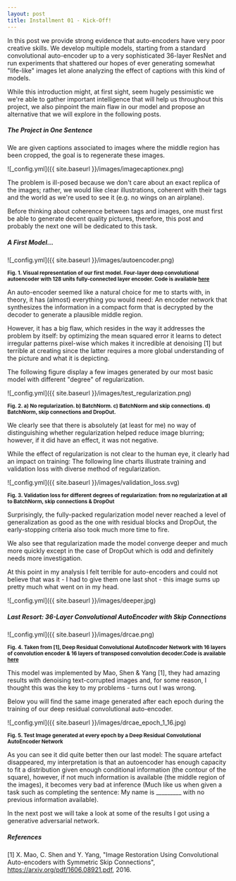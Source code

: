 ```yaml
---
layout: post
title: Installment 01 - Kick-Off!
---
```


In this post we provide strong evidence that 
auto-encoders have very poor creative skills. We develop multiple models, 
starting from a standard convolutional auto-encoder up to a very sophisticated 
36-layer ResNet and run experiments that shattered our hopes of ever generating somewhat 
"life-like" images let alone analyzing the effect of captions with this kind
of models. 

While this introduction might, at first sight, 
seem hugely pessimistic we we're able to gather important 
intelligence that will help us throughout this project, 
we also pinpoint the main flaw in our model and propose 
an alternative that we will explore in the following posts.

##### The Project in One Sentence

We are given captions associated to images where the middle region has been cropped, the goal 
is to regenerate these images.

![_config.yml]({{ site.baseurl }}/images/imagecaptionex.png)

The problem is ill-posed because we don't care about an exact replica of the images;
rather, we would like clear illustrations, coherent with their tags and the world as we're 
used to see it (e.g. no wings on an airplane).

Before thinking about coherence between tags and images, one must first be able to generate
decent quality pictures, therefore, this post and probably the next one will be dedicated to 
this task.
 
##### A First Model...

![_config.yml]({{ site.baseurl }}/images/autoencoder.png)

<sup>**Fig. 1. Visual representation of our first model. Four-layer deep 
convolutional autoencoder with 128 units fully-connected layer encoder. Code is 
available [here](https://github.com/charlesashby/conditional-image-generation)**</sup>

An auto-encoder seemed like a natural choice for me to starts with, in theory, it has
(almost) everything you would need: An encoder network that synthesizes the information in
a compact form that is decrypted by the decoder to generate a plausible middle region.
 
However, it has a big flaw, which resides in the way it addresses the problem by itself:
by optimizing the mean squared error it learns to detect irregular patterns pixel-wise 
which makes it incredible at denoising [1] but terrible at creating since the latter
requires a more global understanding of the picture and what it is depicting.

The following figure display a few images generated by our most basic model with 
different "degree" of regularization.

![_config.yml]({{ site.baseurl }}/images/test_regularization.png)
 
<sup>**Fig. 2. a) No regularization. b) BatchNorm. c) BatchNorm and skip connections.
d) BatchNorm, skip connections and DropOut.**</sup>

We clearly see that there is absolutely (at least for me) no way of distinguishing 
whether regularization helped reduce image blurring; however, if it did have an effect, it was 
not negative.

While the effect of regularization is not clear to the human eye, it clearly had an impact 
on training: The following line charts illustrate training and validation loss with diverse
method of regularization.

![_config.yml]({{ site.baseurl }}/images/validation_loss.svg)

<sup>**Fig. 3. Validation loss for different degrees of regularization:
from no regularization at all to BatchNorm, skip connections &
DropOut**</sup>

Surprisingly, the fully-packed regularization model never reached a level
of generalization as good as the one with residual blocks and DropOut, the 
early-stopping criteria also took much more time to fire.

We also see that regularization made the model converge deeper and much more 
quickly except in the case of DropOut which is odd and definitely needs more
investigation.

At this point in my analysis I felt terrible for auto-encoders and could 
not believe that was it - I had to give them one last shot - this image
sums up pretty much what went on in my head.

![_config.yml]({{ site.baseurl }}/images/deeper.jpg)

##### Last Resort: 36-Layer Convolutional AutoEncoder with Skip Connections

![_config.yml]({{ site.baseurl }}/images/drcae.png)

<sup>**Fig. 4. Taken from [1], Deep Residual Convolutional AutoEncoder Network with
16 layers of convolution encoder & 16 layers of transposed convolution decoder.Code is 
available [here](https://github.com/charlesashby/conditional-image-generation)**</sup>

This model was implemented by Mao, Shen & Yang [1], they had amazing results with denoising
text-corrupted images and, for some reason, I thought this was the key to my 
 problems - turns out I was wrong.

Below you will find the same image generated after each epoch during the training of our
deep residual convolutional auto-encoder.

![_config.yml]({{ site.baseurl }}/images/drcae_epoch_1_16.jpg)

<sup>**Fig. 5. Test Image generated at every epoch by a Deep Residual Convolutional 
AutoEncoder Network**</sup>

As you can see it did quite better then our last model: The square artefact disappeared,
my interpretation is that an autoencoder has enough capacity to fit a distribution 
given enough conditional information (the contour of the square), however, if not much information
is available (the middle region of the images), it becomes very bad at inference (Much like
us when given a task such as completing the sentence: My name is _________ with no previous
information available).

In the next post we will take a look at some of the results I got using a generative 
adversarial network.

##### References

[1] X. Mao, C. Shen and Y. Yang, "Image Restoration Using Convolutional 
Auto-encoders with Symmetric Skip Connections", https://arxiv.org/pdf/1606.08921.pdf, 2016.


















